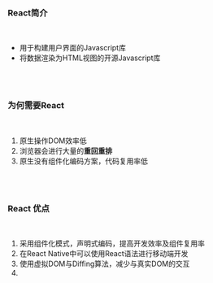 ### React简介

<br>


- 用于构建用户界面的Javascript库
- 将数据渲染为HTML视图的开源Javascript库


<br>

<br>

### 为何需要React

<br>

1. 原生操作DOM效率低
2. 浏览器会进行大量的**重回重排**
3. 原生没有组件化编码方案，代码复用率低

<br>

<br>

### React 优点

<br>

1. 采用组件化模式，声明式编码，提高开发效率及组件复用率
2. 在React Native中可以使用React语法进行移动端开发
3. 使用虚拟DOM与Diffing算法，减少与真实DOM的交互
4. 



